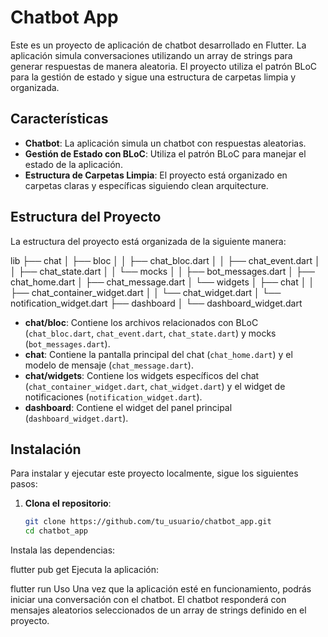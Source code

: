 # Chatbot App

Este es un proyecto de aplicación de chatbot desarrollado en Flutter. La aplicación simula conversaciones utilizando un array de strings para generar respuestas de manera aleatoria. El proyecto utiliza el patrón BLoC para la gestión de estado y sigue una estructura de carpetas limpia y organizada.

## Características

- **Chatbot**: La aplicación simula un chatbot con respuestas aleatorias.
- **Gestión de Estado con BLoC**: Utiliza el patrón BLoC para manejar el estado de la aplicación.
- **Estructura de Carpetas Limpia**: El proyecto está organizado en carpetas claras y específicas siguiendo clean arquitecture.

## Estructura del Proyecto

La estructura del proyecto está organizada de la siguiente manera:

lib
├── chat
│ ├── bloc
│ │ ├── chat_bloc.dart
│ │ ├── chat_event.dart
│ │ ├── chat_state.dart
│ │ └── mocks
│ │ ├── bot_messages.dart
│ ├── chat_home.dart
│ ├── chat_message.dart
│ └── widgets
│ ├── chat
│ │ ├── chat_container_widget.dart
│ │ └── chat_widget.dart
│ └── notification_widget.dart
├── dashboard
│ └── dashboard_widget.dart

- **chat/bloc**: Contiene los archivos relacionados con BLoC (`chat_bloc.dart`, `chat_event.dart`, `chat_state.dart`) y mocks (`bot_messages.dart`).
- **chat**: Contiene la pantalla principal del chat (`chat_home.dart`) y el modelo de mensaje (`chat_message.dart`).
- **chat/widgets**: Contiene los widgets específicos del chat (`chat_container_widget.dart`, `chat_widget.dart`) y el widget de notificaciones (`notification_widget.dart`).
- **dashboard**: Contiene el widget del panel principal (`dashboard_widget.dart`).

## Instalación

Para instalar y ejecutar este proyecto localmente, sigue los siguientes pasos:

1. **Clona el repositorio**:
   ```bash
   git clone https://github.com/tu_usuario/chatbot_app.git
   cd chatbot_app
Instala las dependencias:

flutter pub get
Ejecuta la aplicación:


flutter run
Uso
Una vez que la aplicación esté en funcionamiento, podrás iniciar una conversación con el chatbot. El chatbot responderá con mensajes aleatorios seleccionados de un array de strings definido en el proyecto.
